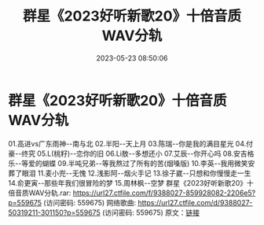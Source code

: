 ﻿---
title: 群星《2023好听新歌20》十倍音质WAV分轨
date: 2023-05-23 08:50:06
categories: WAV车载音乐、镜像
tags: 华语中文
---
# 群星《2023好听新歌20》十倍音质WAV分轨

01.高进vs广东雨神--南与北
02.半阳--天上月
03.陈瑞--你是我的满目星光
04.付豪--终究
05.L(桃籽)--恋你的旧
06.Li敖--多想还小
07.艾辰--你开心吗
08.安吉格乐--等爱的蝴蝶
09.半吨兄弟--等我熬过了所有的苦(烟嗓版)
10.李英--我用微笑安葬了眼泪
11.麦小兜--无愧
12.浅影阿--烟火手记
13.徐子崴--只想和你慢慢走一生
14.俞更寅--那些年我们很冒险的梦
15.周林枫--空梦
群星《2023好听新歌20》十倍音质WAV分轨.rar: https://url27.ctfile.com/f/9388027-859928082-2206e5?p=559675
(访问密码: 559675)
网络歌曲: https://url27.ctfile.com/d/9388027-50319211-301150?p=559675
(访问密码: 559675)
原文：[链接](https://blog.sina.com.cn/s/blog_1647c7e7601031202.html)